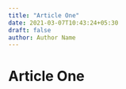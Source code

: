 ```yaml
---
title: "Article One"
date: 2021-03-07T10:43:24+05:30
draft: false
author: Author Name
---
```


# Article One